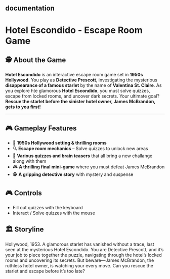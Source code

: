 ## documentation
# Hotel Escondido - Escape Room Game
## 🕵️ About the Game  
**Hotel Escondido** is an interactive escape room game set in **1950s Hollywood**.
You play as **Detective Prescott**, investigating the mysterious **disappearance of a famous starlet** by the name of **Valentina St. Claire**. As you explore hte glamorous **Hotel Escondido**, you must solve quizzes, escape from locked rooms, and uncover dark secrets. Your ultimate goal? **Rescue the starlet before the sinister hotel owner, James McBrandon, gets to you first!**

---
## 🎮 Gameplay Features  
- 🏨 **1950s Hollywood setting & thrilling rooms**  
- 🔍 **Escape room mechanics** – Solve quizzes to unlock new areas
- 📝 **Various quizzes and brain teasers** that all bring a new challange along with them
- 🎮 **A thrilling final mini-game** where you must defeat James McBrandon  
- 🕵️ **A gripping detective story** with mystery and suspense
## 🎮 Controls
- Fill out quizzes with the keyboard
- Interact / Solve quizzes with the mouse
## 🏛️ Storyline
Hollywood, 1953. A glamorous starlet has vanished without a trace, last seen at the mysterious Hotel Escondido.
You are Detective Prescott, and it’s your job to piece together the puzzle, navigating through the hotel’s locked rooms and uncovering its secrets. But beware—James McBrandon, the ruthless hotel owner, is watching your every move.
Can you rescue the starlet and escape before it’s too late?
